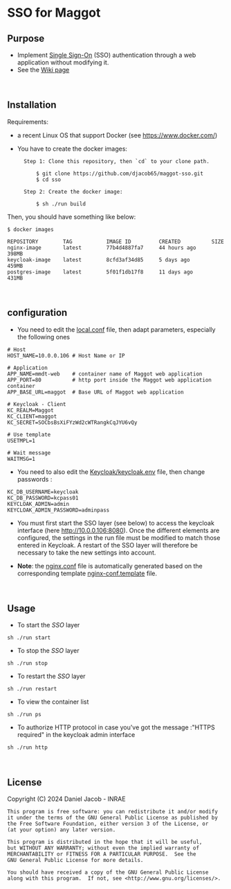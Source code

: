 # SSO for Maggot

## Purpose

* Implement [Single Sign-On](https://en.wikipedia.org/wiki/Single_sign-on) (SSO) authentication through a web application without modifying it.
* See the [Wiki page](https://github.com/djacob65/maggot-sso/wiki/Single-Sign-On)

<br>

## Installation

Requirements:

* a recent Linux OS that support Docker (see https://www.docker.com/)

* You have to create the docker images:

        Step 1: Clone this repository, then `cd` to your clone path.

            $ git clone https://github.com/djacob65/maggot-sso.git
            $ cd sso

        Step 2: Create the docker image:

            $ sh ./run build


Then, you should have something like below:

    $ docker images
```
REPOSITORY        TAG           IMAGE ID         CREATED          SIZE
nginx-image       latest        77b4d4887fa7     44 hours ago     398MB
keycloak-image    latest        8cfd3af34d85     5 days ago       459MB
postgres-image    latest        5f01f1db17f8     11 days ago      431MB
```

<br>

## configuration

* You need to edit the [local.conf](local.conf) file, then adapt parameters, especially the following ones

```shell
# Host
HOST_NAME=10.0.0.106 # Host Name or IP

# Application
APP_NAME=mmdt-web    # container name of Maggot web application
APP_PORT=80          # http port inside the Maggot web application container
APP_BASE_URL=maggot  # Base URL of Maggot web application

# Keycloak - Client
KC_REALM=Maggot
KC_CLIENT=maggot
KC_SECRET=SOCbsBsXiFYzWd2cWTRangkCqJYU6vQy

# Use template
USETMPL=1

# Wait message
WAITMSG=1

```

* You need to also edit the [Keycloak/keycloak.env](keycloak/keycloak.env) file, then change passwords :

```shell
KC_DB_USERNAME=keycloak
KC_DB_PASSWORD=kcpass01
KEYCLOAK_ADMIN=admin
KEYCLOAK_ADMIN_PASSWORD=adminpass
```

* You must first start the SSO layer (see below) to access the keycloak interface (here http://10.0.0.106:8080). Once the different elements are configured, the settings in the run file must be modified to match those entered in Keycloak. A restart of the SSO layer will therefore be necessary to take the new settings into account.

* <b>Note</b>: the [nginx.conf](nginx/nginx.conf) file is automatically generated based on the corresponding template [nginx-conf.template](nginx/nginx-conf.template) file.

<br>

## Usage

* To start the *SSO* layer 

```shell
sh ./run start
```

* To stop the *SSO* layer 

```shell
sh ./run stop
```

* To restart the *SSO* layer 

```shell
sh ./run restart
```

* To view the container list

```shell
sh ./run ps
```

* To authorize HTTP protocol in case you've got the message :"HTTPS required" in the keycloak admin interface

```shell
sh ./run http
```

<br>


## License

Copyright (C) 2024  Daniel Jacob - INRAE

    This program is free software: you can redistribute it and/or modify
    it under the terms of the GNU General Public License as published by
    the Free Software Foundation, either version 3 of the License, or
    (at your option) any later version.

    This program is distributed in the hope that it will be useful,
    but WITHOUT ANY WARRANTY; without even the implied warranty of
    MERCHANTABILITY or FITNESS FOR A PARTICULAR PURPOSE.  See the
    GNU General Public License for more details.

    You should have received a copy of the GNU General Public License
    along with this program.  If not, see <http://www.gnu.org/licenses/>.

